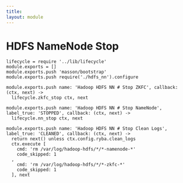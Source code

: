 ```yaml
---
title: 
layout: module
---
```


# HDFS NameNode Stop

    lifecycle = require '../lib/lifecycle'
    module.exports = []
    module.exports.push 'masson/bootstrap'
    module.exports.push require('./hdfs_nn').configure

    module.exports.push name: 'Hadoop HDFS NN # Stop ZKFC', callback: (ctx, next) ->
      lifecycle.zkfc_stop ctx, next

    module.exports.push name: 'Hadoop HDFS NN # Stop NameNode', label_true: 'STOPPED', callback: (ctx, next) ->
      lifecycle.nn_stop ctx, next

    module.exports.push name: 'Hadoop HDFS NN # Stop Clean Logs', label_true: 'CLEANED', callback: (ctx, next) ->
      return next() unless ctx.config.ryba.clean_logs
      ctx.execute [
        cmd: 'rm /var/log/hadoop-hdfs/*/*-namenode-*'
        code_skipped: 1
      ,
        cmd: 'rm /var/log/hadoop-hdfs/*/*-zkfc-*'
        code_skipped: 1
      ], next

